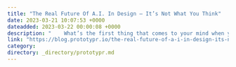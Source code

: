```yaml
---
title: "The Real Future Of A.I. In Design — It’s Not What You Think"
date: 2023-03-21 10:07:53 +0000
dateadded: 2023-03-22 00:00:08 +0000
description: "    What’s the first thing that comes to your mind when you hear A.I.? Chat-GPT? A.I. replacing designers? The reality of A.I. is very…  Continue reading on Prototypr »  "
link: "https://blog.prototypr.io/the-real-future-of-a-i-in-design-its-not-what-you-think-ba761fe42a9e?source=rss----eb297ea1161a---4"
category:
directory: _directory/prototypr.md
---
```

